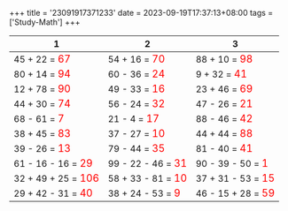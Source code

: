 +++ 
title = '23091917371233' 
date = 2023-09-19T17:37:13+08:00 
tags = ['Study-Math'] 
+++ 

1 | 2 | 3 
-- | -- | -- 
45 + 22 = <font color=red size=4>67</font> | 54 + 16 = <font color=red size=4>70</font> | 88 + 10 = <font color=red size=4>98</font> 
80 + 14 = <font color=red size=4>94</font> | 60 - 36 = <font color=red size=4>24</font> | 9 + 32 = <font color=red size=4>41</font> 
12 + 78 = <font color=red size=4>90</font> | 49 - 33 = <font color=red size=4>16</font> | 23 + 46 = <font color=red size=4>69</font> 
44 + 30 = <font color=red size=4>74</font> | 56 - 24 = <font color=red size=4>32</font> | 47 - 26 = <font color=red size=4>21</font> 
68 - 61 = <font color=red size=4>7</font> | 21 - 4 = <font color=red size=4>17</font> | 88 - 46 = <font color=red size=4>42</font> 
38 + 45 = <font color=red size=4>83</font> | 37 - 27 = <font color=red size=4>10</font> | 44 + 44 = <font color=red size=4>88</font> 
39 - 26 = <font color=red size=4>13</font> | 79 - 44 = <font color=red size=4>35</font> | 81 - 40 = <font color=red size=4>41</font> 
61 - 16 - 16 = <font color=red size=4>29</font> | 99 - 22 - 46 = <font color=red size=4>31</font> | 90 - 39 - 50 = <font color=red size=4>1</font> 
32 + 49 + 25 = <font color=red size=4>106</font> | 58 + 33 - 81 = <font color=red size=4>10</font> | 37 + 31 - 53 = <font color=red size=4>15</font> 
29 + 42 - 31 = <font color=red size=4>40</font> | 38 + 24 - 53 = <font color=red size=4>9</font> | 46 - 15 + 28 = <font color=red size=4>59</font> 

